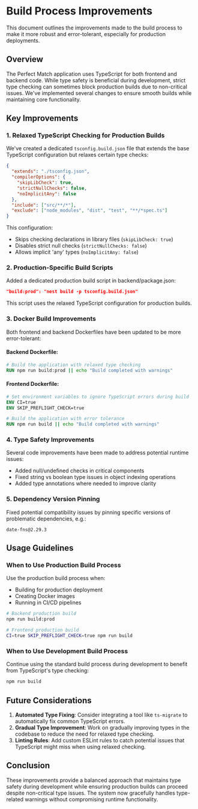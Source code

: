 # Build Process Improvements

This document outlines the improvements made to the build process to make it more robust and error-tolerant, especially for production deployments.

## Overview

The Perfect Match application uses TypeScript for both frontend and backend code. While type safety is beneficial during development, strict type checking can sometimes block production builds due to non-critical issues. We've implemented several changes to ensure smooth builds while maintaining core functionality.

## Key Improvements

### 1. Relaxed TypeScript Checking for Production Builds

We've created a dedicated `tsconfig.build.json` file that extends the base TypeScript configuration but relaxes certain type checks:

```json
{
  "extends": "./tsconfig.json",
  "compilerOptions": {
    "skipLibCheck": true,
    "strictNullChecks": false,
    "noImplicitAny": false
  },
  "include": ["src/**/*"],
  "exclude": ["node_modules", "dist", "test", "**/*spec.ts"]
}
```

This configuration:
- Skips checking declarations in library files (`skipLibCheck: true`)
- Disables strict null checks (`strictNullChecks: false`)
- Allows implicit 'any' types (`noImplicitAny: false`)

### 2. Production-Specific Build Scripts

Added a dedicated production build script in backend/package.json:

```json
"build:prod": "nest build -p tsconfig.build.json"
```

This script uses the relaxed TypeScript configuration for production builds.

### 3. Docker Build Improvements

Both frontend and backend Dockerfiles have been updated to be more error-tolerant:

#### Backend Dockerfile:

```dockerfile
# Build the application with relaxed type checking
RUN npm run build:prod || echo "Build completed with warnings"
```

#### Frontend Dockerfile:

```dockerfile
# Set environment variables to ignore TypeScript errors during build
ENV CI=true
ENV SKIP_PREFLIGHT_CHECK=true

# Build the application with error tolerance
RUN npm run build || echo "Build completed with warnings"
```

### 4. Type Safety Improvements

Several code improvements have been made to address potential runtime issues:

- Added null/undefined checks in critical components
- Fixed string vs boolean type issues in object indexing operations
- Added type annotations where needed to improve clarity

### 5. Dependency Version Pinning

Fixed potential compatibility issues by pinning specific versions of problematic dependencies, e.g.:

```
date-fns@2.29.3
```

## Usage Guidelines

### When to Use Production Build Process

Use the production build process when:
- Building for production deployment
- Creating Docker images
- Running in CI/CD pipelines

```bash
# Backend production build
npm run build:prod

# Frontend production build
CI=true SKIP_PREFLIGHT_CHECK=true npm run build
```

### When to Use Development Build Process

Continue using the standard build process during development to benefit from TypeScript's type checking:

```bash
npm run build
```

## Future Considerations

1. **Automated Type Fixing**: Consider integrating a tool like `ts-migrate` to automatically fix common TypeScript errors.
2. **Gradual Type Improvement**: Work on gradually improving types in the codebase to reduce the need for relaxed type checking.
3. **Linting Rules**: Add custom ESLint rules to catch potential issues that TypeScript might miss when using relaxed checking.

## Conclusion

These improvements provide a balanced approach that maintains type safety during development while ensuring production builds can proceed despite non-critical type issues. The system now gracefully handles type-related warnings without compromising runtime functionality.
